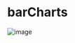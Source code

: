 # barCharts
![image](https://user-images.githubusercontent.com/95489935/202855257-0604ff2c-46b9-4ada-87e8-321741aa985f.png)
